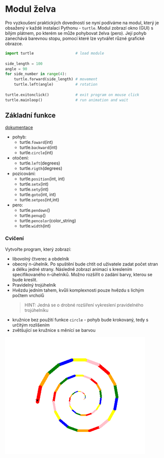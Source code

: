 # Modul želva

Pro vyzkoušení praktických dovedností se nyní podíváme na modul, který je obsažený v každé instalaci Pythonu - `turtle`. Modul zobrazí okno (GUI) s bílým plátnem, po kterém se může pohybovat želva (pero). Její pohyb zanechává barevnou stopu, pomocí které lze vytvářet různé grafické obrazce.

```python
import turtle                   # load module

side_length = 100
angle = 90
for side_number in range(4):
    turtle.forward(side_length) # movement
    turtle.left(angle)          # rotation

turtle.exitonclick()            # exit program on mouse click
turtle.mainloop()               # run animation and wait
```

## Základní funkce

[dokumentace](https://docs.python.org/3/library/turtle.html)

-   pohyb:
    -   turtle.`foward`(int)
    -   turtle.`backward`(int)
    -   turtle.`circle`(int)
-   otočení:
    -   turtle.`left`(degrees)
    -   turtle.`rigth`(degrees)
-   pozicování:
    -   turtle.`position`(int, int)
    -   turtle.`setx`(int)
    -   turtle.`sety`(int)
    -   turtle.`goto`(int, int)
    -   turtle.`setpos`(int,int)
-   pero:
    -   turtle.`pendown`()
    -   turtle.`penup`()
    -   turtle.`pencolor`(color_string)
    -   turtle.`width`(int)

### Cvičení

Vytvořte program, který zobrazí:

-   libovolný čtverec a obdelník
-   obecný n-úhelník. Po spuštění bude chtít od uživatele zadat počet stran a délku jedné strany. Následně zobrazí animaci s kreslením specifikovaného n-úhelníků. Možno rozšířit o zadání barvy, kterou se bude kreslit.
-   Pravidelný trojúhelník
-   Hvězdu jedním tahem, kvůli komplexnosti pouze hvězdu s lichým počtem vrcholů
    > HINT: Jedná se o drobné rozšíření vykreslení pravidelného trojúhelníku
-   kružnice bez použití funkce `circle` - pohyb bude krokovaný, tedy s určitým rozlišením
-   zvětšující se kružnice s měnící se barvou

![colorful_circle](_media/colorful_circle.png)

